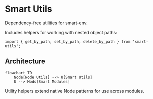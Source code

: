 # Smart Utils

Dependency-free utilities for smart-env.

Includes helpers for working with nested object paths:

```
import { get_by_path, set_by_path, delete_by_path } from 'smart-utils';
```

## Architecture
```mermaid
flowchart TD
	Node[Node Utils] --> U[Smart Utils]
	U --> Mods[Smart Modules]
```
Utility helpers extend native Node patterns for use across modules.
